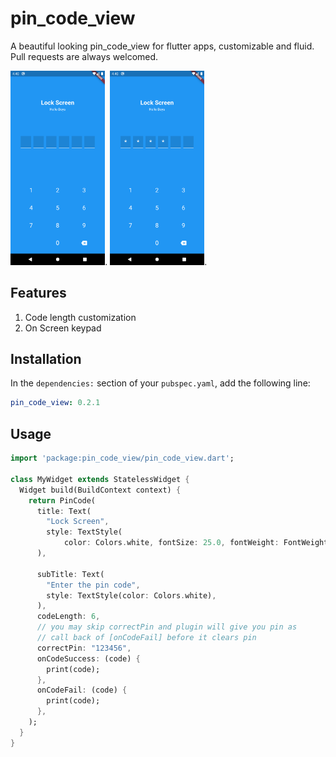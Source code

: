 # pin_code_view

A beautiful looking pin_code_view for flutter apps, customizable and fluid.
Pull requests are always welcomed.

<img src="images/1.png" width="30%">.
<img src="images/2.png" width="30%">.

## Features

1. Code length customization
2. On Screen keypad

## Installation

In the `dependencies:` section of your `pubspec.yaml`, add the following line:

```yaml
pin_code_view: 0.2.1
```

## Usage

```dart
import 'package:pin_code_view/pin_code_view.dart';

class MyWidget extends StatelessWidget {
  Widget build(BuildContext context) {
    return PinCode(
      title: Text(
        "Lock Screen",
        style: TextStyle(
            color: Colors.white, fontSize: 25.0, fontWeight: FontWeight.bold),
      ),

      subTitle: Text(
        "Enter the pin code",
        style: TextStyle(color: Colors.white),
      ),
      codeLength: 6,
      // you may skip correctPin and plugin will give you pin as
      // call back of [onCodeFail] before it clears pin
      correctPin: "123456",
      onCodeSuccess: (code) {
        print(code);
      },
      onCodeFail: (code) {
        print(code);
      },
    );
  }
}
```
